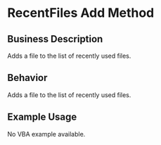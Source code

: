 # RecentFiles Add Method

## Business Description
Adds a file to the list of recently used files.

## Behavior
Adds a file to the list of recently used files.

## Example Usage
No VBA example available.